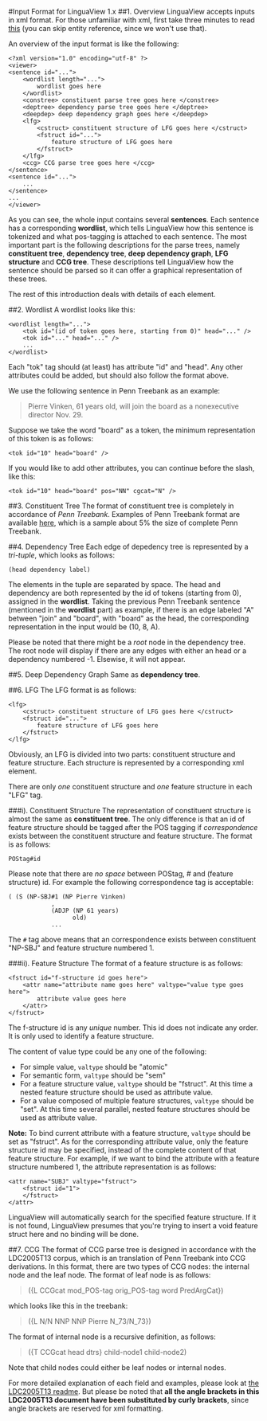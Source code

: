 #Input Format for LinguaView 1.x
##1. Overview
LinguaView accepts inputs in xml format.
For those unfamiliar with xml, first take three minutes to read [this](http://www.w3schools.com/xml/xml_syntax.asp) (you can skip entity reference, since we won't use that).

An overview of the input format is like the following:

    <?xml version="1.0" encoding="utf-8" ?>
    <viewer>
    <sentence id="...">
        <wordlist length="...">
            wordlist goes here
        </wordlist>
        <constree> constituent parse tree goes here </constree>
        <deptree> dependency parse tree goes here </deptree>
        <deepdep> deep dependency graph goes here </deepdep>
        <lfg>
            <cstruct> constituent structure of LFG goes here </cstruct>
            <fstruct id="...">
                feature structure of LFG goes here
            </fstruct>
        </lfg>
        <ccg> CCG parse tree goes here </ccg>
    </sentence>
    <sentence id="...">
        ...
    </sentence>
    ...
    </viewer>

As you can see, the whole input contains several **sentences**.
Each sentence has a corresponding **wordlist**,
which tells LinguaView how this sentence is tokenized and what pos-tagging is attached to each sentence.
The most important part is the following descriptions for the parse trees, namely **constituent tree**, **dependency tree**, **deep dependency graph**, **LFG structure** and **CCG tree**.
These descriptions tell LinguaView how the sentence should be parsed so it can offer a graphical representation of these trees.

The rest of this introduction deals with details of each element.

##2. Wordlist
A wordlist looks like this:

    <wordlist length="...">
        <tok id="(id of token goes here, starting from 0)" head="..." />
        <tok id="..." head="..." />
        ...
    </wordlist>

Each "tok" tag should (at least) has attribute "id" and "head". Any other attributes could be added, but should also follow the format above.

We use the following sentence in Penn Treebank as an example:
> Pierre Vinken, 61 years old, will join the board as a nonexecutive director Nov. 29.

Suppose we take the word "board" as a token, the minimum representation of this token is as follows:

    <tok id="10" head="board" />

If you would like to add other attributes, you can continue before the slash, like this:

    <tok id="10" head="board" pos="NN" cgcat="N" />
    
##3. Constituent Tree
The format of constituent tree is completely in accordance of *Penn Treebank*.
Examples of Penn Treebank format are available [here](http://web.mit.edu/course/6/6.863/OldFiles/share/data/corpora/treebank/), which is a sample about 5% the size of complete Penn Treebank.

##4. Dependency Tree
Each edge of depedency tree is represented by a *tri-tuple*, which looks as follows:

    (head dependency label)

The elements in the tuple are separated by space.
The head and dependency are both represented by the id of tokens (starting from 0), assigned in the **wordlist**.
Taking the previous Penn Treebank sentence (mentioned in the **wordlist** part) as example, if there is an edge labeled "A" between "join" and "board", with "board" as the head, the corresponding representation in the input would be (10, 8, A).

Please be noted that there might be a *root* node in the dependency tree.
The root node will display if there are any edges with either an head or a dependency numbered -1.
Elsewise, it will not appear.

##5. Deep Dependency Graph
Same as **dependency tree**.

##6. LFG
The LFG format is as follows:

    <lfg>
        <cstruct> constituent structure of LFG goes here </cstruct>
        <fstruct id="...">
            feature structure of LFG goes here
        </fstruct>
    </lfg>

Obviously, an LFG is divided into two parts: constituent structure and feature structure.
Each structure is represented by a corresponding xml element.

There are only *one* constituent structure and *one* feature structure in each "LFG" tag.

###i). Constituent Structure
The representation of constituent structure is almost the same as **constituent tree**.
The only difference is that an id of feature structure should be tagged after the POS tagging if *correspondence* exists between the constituent structure and feature structure.
The format is as follows:

    POStag#id

Please note that there are *no space* between POStag, # and (feature structure) id.
For example the following correspondence tag is acceptable:

    ( (S (NP-SBJ#1 (NP Pierre Vinken)
                ,
                (ADJP (NP 61 years)
                      old)
                ...

The `#` tag above means that an correspondence exists between constituent "NP-SBJ" and feature structure numbered 1.

###ii). Feature Structure
The format of a feature structure is as follows:

    <fstruct id="f-structure id goes here">
        <attr name="attribute name goes here" valtype="value type goes here">
            attribute value goes here
        </attr>
    </fstruct>
    
The f-structure id is any *unique* number.
This id does not indicate any order.
It is only used to identify a feature structure.

The content of value type could be any one of the following:

* For simple value, `valtype` should be "atomic"
* For semantic form, `valtype` should be "sem"
* For a feature structure value, `valtype` should be "fstruct".
At this time a nested feature structure should be used as attribute value.
* For a value composed of multiple feature structures, `valtype` should be "set".
At this time several parallel, nested feature structures should be used as attribute value.

**Note:** To bind current attribute with a feature structure, `valtype` should be set as "fstruct".
As for the corresponding attribute value, only the feature structure id may be specified, instead of the complete content of that feature structure.
For example, if we want to bind the attribute with a feature structure numbered 1, the attribute representation is as follows:

    <attr name="SUBJ" valtype="fstruct">
        <fstruct id="1">
        </fstruct>
    </attr>

LinguaView will automatically search for the specified feature structure.
If it is not found, LinguaView presumes that you're trying to insert a void feature struct here and no binding will be done.

##7. CCG
The format of CCG parse tree is designed in accordance with the LDC2005T13 corpus, which is an translation of Penn Treebank into CCG derivations.
In this format, there are two types of CCG nodes: the internal node and the leaf node.
The format of leaf node is as follows:
> ({L CCGcat mod_POS-tag orig_POS-tag word PredArgCat})

which looks like this in the treebank:
> ({L N/N NNP NNP Pierre N_73/N_73})

The format of internal node is a recursive definition, as follows:
> ({T CCGcat head dtrs} child-node1 child-node2)

Note that child nodes could either be leaf nodes or internal nodes.

For more detailed explanation of each field and examples, please look at [the LDC2005T13 readme](http://catalog.ldc.upenn.edu/docs/LDC2005T13/AUTO.readme).
But please be noted that **all the angle brackets in this LDC2005T13 document have been substituted by curly brackets**, since angle brackets are reserved for xml formatting.
